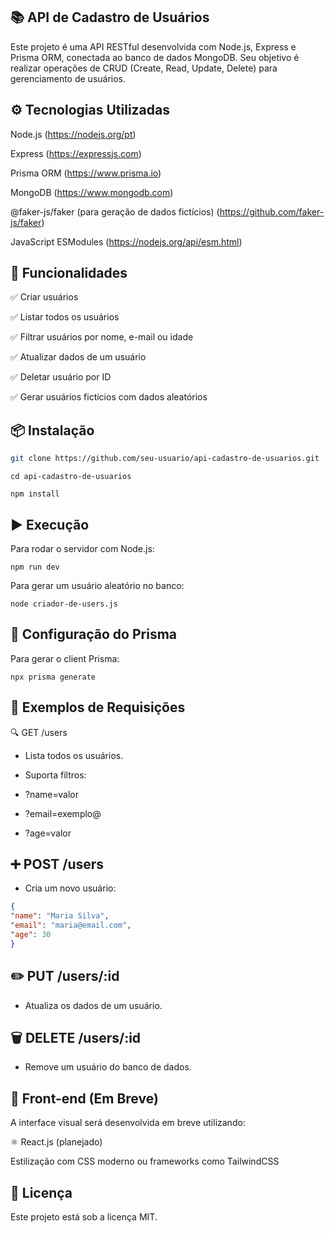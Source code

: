📚 API de Cadastro de Usuários
-----------------------------------

Este projeto é uma API RESTful desenvolvida com Node.js, Express e Prisma ORM, conectada ao banco de dados MongoDB. Seu objetivo é realizar operações de CRUD (Create, Read, Update, Delete) para gerenciamento de usuários.


⚙️ Tecnologias Utilizadas
---------------------

Node.js  (https://nodejs.org/pt)

Express (https://expressjs.com)

Prisma ORM (https://www.prisma.io) 

MongoDB (https://www.mongodb.com)

@faker-js/faker (para geração de dados fictícios) (https://github.com/faker-js/faker)

JavaScript ESModules (https://nodejs.org/api/esm.html)


🚀 Funcionalidades
------------------------

✅ Criar usuários

✅ Listar todos os usuários

✅ Filtrar usuários por nome, e-mail ou idade

✅ Atualizar dados de um usuário

✅ Deletar usuário por ID

✅ Gerar usuários fictícios com dados aleatórios


📦 Instalação
-------------------
```bash
git clone https://github.com/seu-usuario/api-cadastro-de-usuarios.git
```
```
cd api-cadastro-de-usuarios
```

```
npm install
```



▶️ Execução
-------------------
Para rodar o servidor com Node.js:


```
npm run dev
```



Para gerar um usuário aleatório no banco:


```
node criador-de-users.js
```



🔧 Configuração do Prisma
-----------------------
Para gerar o client Prisma:


```
npx prisma generate
```



🧪 Exemplos de Requisições
-----------------------------
🔍 GET /users
  * Lista todos os usuários.
    
  * Suporta filtros:

 * ?name=valor

 * ?email=exemplo@

 * ?age=valor



➕ POST /users
-------------------------------
  * Cria um novo usuário:


```json
{
"name": "Maria Silva",
"email": "maria@email.com",
"age": 30
}
```

✏️ PUT /users/:id
------------------

  * Atualiza os dados de um usuário.


🗑️ DELETE /users/:id
------------------

  * Remove um usuário do banco de dados.


🎨 Front-end (Em Breve)
-----------------------

A interface visual será desenvolvida em breve utilizando:

⚛️ React.js (planejado)

Estilização com CSS moderno ou frameworks como TailwindCSS

📄 Licença
---------------------
Este projeto está sob a licença MIT.
